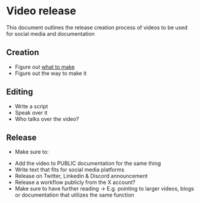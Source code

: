 # Video release
This document outlines the release creation process of videos to be used for social media and documentation

## Creation
- Figure out [what to make](https://github.com/infopercept/projects) 
- Figure out the way to make it

## Editing
- Write a script
- Speak over it
- Who talks over the video?

## Release
- Make sure to:
* Add the video to PUBLIC documentation for the same thing
* Write text that fits for social media platforms
* Release on Twitter, Linkedin & Discord announcement
* Release a workflow publicly from the X account?
* Make sure to have further reading -> E.g. pointing to larger videos, blogs or documentation that utilizes the same function
